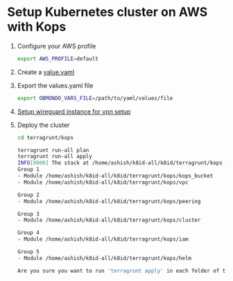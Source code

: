 # Setup Kubernetes cluster on AWS with Kops

  1. Configure your AWS profile

     ```sh
     export AWS_PROFILE=default
     ```

  2. Create a [value.yaml](./samples/values.yaml)

  3. Export the values.yaml file

     ```sh
     export OBMONDO_VARS_FILE=/path/to/yaml/values/file
     ```

  4. [Setup wireguard instance for vpn setup](./wireguard.md)

  5. Deploy the cluster

      ```sh
      cd terragrunt/kops

      terragrunt run-all plan
      terragrunt run-all apply
      INFO[0000] The stack at /home/ashish/k8id-all/k8id/terragrunt/kops will be processed in the following order for command apply:
      Group 1
      - Module /home/ashish/k8id-all/k8id/terragrunt/kops/kops_bucket
      - Module /home/ashish/k8id-all/k8id/terragrunt/kops/vpc

      Group 2
      - Module /home/ashish/k8id-all/k8id/terragrunt/kops/peering

      Group 3
      - Module /home/ashish/k8id-all/k8id/terragrunt/kops/cluster

      Group 4
      - Module /home/ashish/k8id-all/k8id/terragrunt/kops/iam

      Group 5
      - Module /home/ashish/k8id-all/k8id/terragrunt/kops/helm

      Are you sure you want to run 'terragrunt apply' in each folder of the stack described above? (y/n) y
      ```
